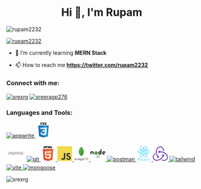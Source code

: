 <h1 align="center">Hi 👋, I'm Rupam</h1>

<p align="left"> <img src="https://komarev.com/ghpvc/?username=rupam2232&label=Profile%20views&color=0e75b6&style=flat" alt="rupam2232" /> </p>


<p align="left"> <a href="https://twitter.com/rupam2232" target="blank"><img src="https://img.shields.io/twitter/follow/rupam2232?logo=twitter&style=for-the-badge" alt="rupam2232" /></a> </p>

- 🌱 I’m currently learning **MERN Stack**

- 📫 How to reach me **https://twitter.com/rupam2232**

<h3 align="left">Connect with me:</h3>
<p align="left">
<a href="https://twitter.com/rupam2232" target="blank"><img align="center" src="https://raw.githubusercontent.com/rahuldkjain/github-profile-readme-generator/master/src/images/icons/Social/twitter.svg" alt="srexrg" height="30" width="40" /></a>
<a href="https://www.linkedin.com/in/rupam-mondal-61ba15282/" target="blank"><img align="center" src="https://raw.githubusercontent.com/rahuldkjain/github-profile-readme-generator/master/src/images/icons/Social/linked-in-alt.svg" alt="sreeragp276" height="30" width="40" /></a>
<!-- <a href="https://www.leetcode.com/srexrg" target="blank"><img align="center" src="https://raw.githubusercontent.com/rahuldkjain/github-profile-readme-generator/master/src/images/icons/Social/leet-code.svg" alt="srexrg" height="30" width="40" /></a> -->
</p>

<h3 align="left">Languages and Tools:</h3>

<p align="left"> 
  <a href="https://appwrite.io" target="_blank" rel="noreferrer"> 
    <img src="https://www.vectorlogo.zone/logos/appwriteio/appwriteio-icon.svg" alt="appwrite" width="40" height="40"/> 
  </a> 
  <a href="https://www.w3schools.com/css/" target="_blank" rel="noreferrer"> 
    <img src="https://raw.githubusercontent.com/devicons/devicon/master/icons/css3/css3-original-wordmark.svg" alt="css3" width="40" height="40"/> 
  </a> 
  <div style="background-color: white; display: inline-block; padding: 5px; border-radius: 5px;">
    <a href="https://expressjs.com" target="_blank" rel="noreferrer"> 
      <img src="https://raw.githubusercontent.com/devicons/devicon/master/icons/express/express-original-wordmark.svg" alt="express" width="40" height="40"         style="background-color:white"/> 
    </a> 
  </div>
  <a href="https://git-scm.com/" target="_blank" rel="noreferrer"> 
    <img src="https://www.vectorlogo.zone/logos/git-scm/git-scm-icon.svg" alt="git" width="40" height="40"/> 
  </a> 
  <a href="https://www.w3.org/html/" target="_blank" rel="noreferrer"> 
    <img src="https://raw.githubusercontent.com/devicons/devicon/master/icons/html5/html5-original-wordmark.svg" alt="html5" width="40" height="40"/> 
  </a> 
  <a href="https://developer.mozilla.org/en-US/docs/Web/JavaScript" target="_blank" rel="noreferrer"> 
    <img src="https://raw.githubusercontent.com/devicons/devicon/master/icons/javascript/javascript-original.svg" alt="javascript" width="40" height="40"/> 
  </a>  
  <a href="https://www.mongodb.com/" target="_blank" rel="noreferrer"> 
    <img src="https://raw.githubusercontent.com/devicons/devicon/master/icons/mongodb/mongodb-original-wordmark.svg" alt="mongodb" width="40" height="40" style="background-color:white"/> 
  </a> 
  <a href="https://nodejs.org" target="_blank" rel="noreferrer"> 
    <img src="https://raw.githubusercontent.com/devicons/devicon/master/icons/nodejs/nodejs-original-wordmark.svg" alt="nodejs" width="40" height="40" style="background-color:white"/> 
  </a> 
  <a href="https://postman.com" target="_blank" rel="noreferrer"> 
    <img src="https://www.vectorlogo.zone/logos/getpostman/getpostman-icon.svg" alt="postman" width="40" height="40"/> 
  </a> 
  <a href="https://reactjs.org/" target="_blank" rel="noreferrer"> 
    <img src="https://raw.githubusercontent.com/devicons/devicon/master/icons/react/react-original-wordmark.svg" alt="react" width="40" height="40"/> 
  </a> 
  <a href="https://redux.js.org" target="_blank" rel="noreferrer"> 
    <img src="https://raw.githubusercontent.com/devicons/devicon/master/icons/redux/redux-original.svg" alt="redux" width="40" height="40"/> 
  </a> 
  <a href="https://tailwindcss.com/" target="_blank" rel="noreferrer"> 
    <img src="https://www.vectorlogo.zone/logos/tailwindcss/tailwindcss-icon.svg" alt="tailwind" width="40" height="40"/> 
  </a> 
  <a href="https://vite.dev/" target="_blank" rel="noreferrer">
    <img src="https://vite.dev/logo.svg" alt="vite" width="40" height="40"/>
  </a>
  <a href="https://mongoosejs.com/" target="_blank" rel="noreferrer">
    <img src="https://img.icons8.com/?size=100&id=gKfcEStXI1Hm&format=png&color=000000" alt="mongoose" width="40" height="40"/>
  </a>
</p>

<p><img align="left" src="https://github-readme-stats.vercel.app/api/top-langs?username=rupam2232&show_icons=true&locale=en&layout=compact" alt="srexrg" /></p>
